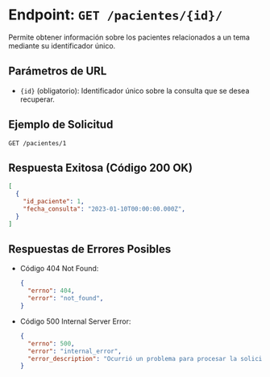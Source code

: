 # Endpoint: `GET /pacientes/{id}/`

Permite obtener información sobre los pacientes relacionados a un tema mediante su
identificador único.

## Parámetros de URL
- `{id}` (obligatorio): Identificador único sobre la consulta que se desea recuperar.

## Ejemplo de Solicitud
```http
GET /pacientes/1
```

## Respuesta Exitosa (Código 200 OK)
```json
[
  {
    "id_paciente": 1,
    "fecha_consulta": "2023-01-10T00:00:00.000Z",
  }
]
```

## Respuestas de Errores Posibles
- Código 404 Not Found:

  ```json
  {
    "errno": 404,
    "error": "not_found",
  }
  ```

- Código 500 Internal Server Error:
  ```json
  {
    "errno": 500,
    "error": "internal_error",
    "error_description": "Ocurrió un problema para procesar la solicitud"
  }